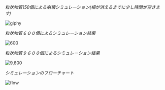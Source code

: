 *粒状物質150個による崩壊シミュレーション(柵が消えるまでに少し時間が空きます)*

![giphy](https://user-images.githubusercontent.com/91046559/178481165-cff246a7-e718-486d-8111-1b519c4ee518.gif)

*粒状物質６００個によるシミュレーション結果*

![600](https://user-images.githubusercontent.com/91046559/178482827-7c1512f7-1659-4ba0-96c9-5283efb71614.PNG)

*粒状物質９６００個によるシミュレーション結果*

![9,600](https://user-images.githubusercontent.com/91046559/178482576-caf33ad3-3f0e-4da8-b259-69f177600572.PNG)

*シミュレーションのフローチャート*

![flow](https://user-images.githubusercontent.com/91046559/178484627-1c26a098-3092-48af-9172-61e6044e9b51.PNG)
